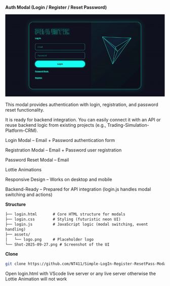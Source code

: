 **Auth Modal (Login / Register / Reset Password)**

![Login Modal Screenshot](modal.gif)

This modal provides authentication with login, registration, and password reset functionality.

It is ready for backend integration. You can easily connect it with an API or reuse backend logic from existing projects (e.g., Trading-Simulation-Platform-CRM).

Login Modal – Email + Password authentication form

Registration Modal – Email + Password user registration

Password Reset Modal – Email 

Lottie Animations 

Responsive Design – Works on desktop and mobile

Backend-Ready – Prepared for API integration (login.js handles modal switching and actions)


**Structure**
```
├── login.html       # Core HTML structure for modals
├── login.css        # Styling (futuristic neon UI)
├── login.js         # JavaScript logic (modal switching, event handling)
├── assets/
│   └── logo.png     # Placeholder logo
└── Shot-2025-09-27.png # Screenshot of the UI
```
**Clone**
```bash
git clone https://github.com/NT411/Simple-LogIn-Register-ResetPass-Modal.git
```
Open login.html with VScode live server or any live server otherwise the Lottie Animation will not work
  
